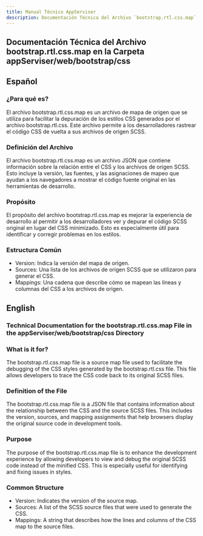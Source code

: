 ```yaml
---
title: Manual Técnico AppServiser
description: Documentación Técnica del Archivo `bootstrap.rtl.css.map`
---
```


## Documentación Técnica del Archivo bootstrap.rtl.css.map en la Carpeta appServiser/web/bootstrap/css

## Español

### ¿Para qué es?
El archivo bootstrap.rtl.css.map es un archivo de mapa de origen que se utiliza para facilitar la depuración de los estilos CSS generados por el archivo bootstrap.rtl.css. Este archivo permite a los desarrolladores rastrear el código CSS de vuelta a sus archivos de origen SCSS.

### Definición del Archivo
El archivo bootstrap.rtl.css.map es un archivo JSON que contiene información sobre la relación entre el CSS y los archivos de origen SCSS. Esto incluye la versión, las fuentes, y las asignaciones de mapeo que ayudan a los navegadores a mostrar el código fuente original en las herramientas de desarrollo.

### Propósito
El propósito del archivo bootstrap.rtl.css.map es mejorar la experiencia de desarrollo al permitir a los desarrolladores ver y depurar el código SCSS original en lugar del CSS minimizado. Esto es especialmente útil para identificar y corregir problemas en los estilos.

### Estructura Común
- Version: Indica la versión del mapa de origen.
- Sources: Una lista de los archivos de origen SCSS que se utilizaron para generar el CSS.
- Mappings: Una cadena que describe cómo se mapean las líneas y columnas del CSS a los archivos de origen.

## English

### Technical Documentation for the bootstrap.rtl.css.map File in the appServiser/web/bootstrap/css Directory

### What is it for?
The bootstrap.rtl.css.map file is a source map file used to facilitate the debugging of the CSS styles generated by the bootstrap.rtl.css file. This file allows developers to trace the CSS code back to its original SCSS files.

### Definition of the File
The bootstrap.rtl.css.map file is a JSON file that contains information about the relationship between the CSS and the source SCSS files. This includes the version, sources, and mapping assignments that help browsers display the original source code in development tools.

### Purpose
The purpose of the bootstrap.rtl.css.map file is to enhance the development experience by allowing developers to view and debug the original SCSS code instead of the minified CSS. This is especially useful for identifying and fixing issues in styles.

### Common Structure
- Version: Indicates the version of the source map.
- Sources: A list of the SCSS source files that were used to generate the CSS.
- Mappings: A string that describes how the lines and columns of the CSS map to the source files.

